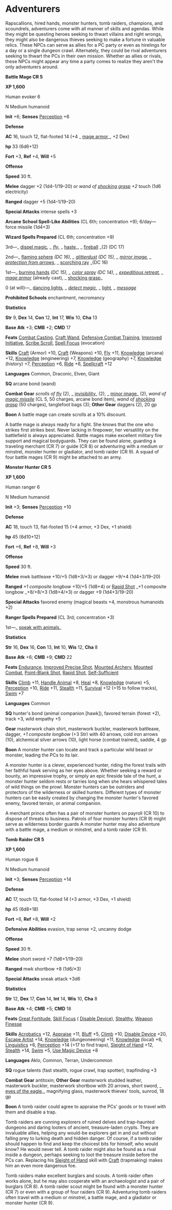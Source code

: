 # Adventurers

Rapscallions, hired hands, monster hunters, tomb raiders, champions, and scoundrels, adventurers come with all manner of skills and agendas. While they might be questing heroes seeking to thwart villains and right wrongs, they might also be dangerous thieves seeking to make a fortune in valuable relics. These NPCs can serve as allies for a PC party or even as hirelings for a day or a single dungeon crawl. Alternately, they could be rival adventurers seeking to thwart the PCs in their own mission. Whether as allies or rivals, these NPCs might appear any time a party comes to realize they aren't the only adventurers around.

**Battle Mage CR 5**

**XP 1,600**

Human evoker 6

N Medium humanoid

**Init** +6; **Senses** [Perception](../../skills/perception#_perception) +6

**Defense**

**AC** 16, touch 12, flat-footed 14 (+4 _ [mage armor](../../spells/mageArmor#_mage-armor)_, +2 Dex)

**hp** 33 (6d6+12)

**Fort** +3, **Ref** +4, **Will** +5

**Offense**

**Speed** 30 ft.

**Melee** dagger +2 (1d4–1/19–20) or _wand of [shocking grasp](../../spells/shockingGrasp#_shocking-grasp) +2_ touch (1d6 electricity)

**Ranged** dagger +5 (1d4–1/19–20)

**Special Attacks** intense spells +3

**Arcane School Spell-Like Abilities** (CL 6th; concentration +9); 6/day—force missile (1d4+3)

**Wizard Spells Prepared** (CL 6th; concentration +9)

3rd—_ [dispel magic](../../spells/dispelMagic#_dispel-magic)_, _ [fly](../../spells/fly)_, _ [haste](../../spells/haste#_haste)_, _ [fireball](../../spells/fireball#_fireball) _(2) (DC 17)

2nd—_ [flaming sphere](../../spells/flamingSphere#_flaming-sphere) _(DC 16), _ [glitterdust](../../spells/glitterdust#_glitterdust) _(DC 15), _ [mirror image](../../spells/mirrorImage#_mirror-image)_, _ [protection from arrows](../../spells/protectionFromArrows#_protection-from-arrows)_, _ [scorching ray](../../spells/scorchingRay#_scorching-ray) _(DC 16)

1st—_ [burning hands](../../spells/burningHands#_burning-hands) _(DC 15), _ [color spray](../../spells/colorSpray#_color-spray) _(DC 14), _ [expeditious retreat](../../spells/expeditiousRetreat#_expeditious-retreat)_, _ [mage armor](../../spells/mageArmor#_mage-armor)_ (already cast), _ [shocking grasp](../../spells/shockingGrasp#_shocking-grasp)_

0 (at will)—_ [dancing lights](../../spells/dancingLights#_dancing-lights)_, _ [detect magic](../../spells/detectMagic#_detect-magic)_, _ [light](../../spells/light#_light)_, _ [message](../../spells/message#_message)_

**Prohibited Schools** enchantment, necromancy

**Statistics**

**Str** 9, **Dex** 14, **Con** 12, **Int** 17, **Wis** 10, **Cha** 13

**Base Atk** +3; **CMB** +2; **CMD** 17

**Feats** [Combat Casting](../../feats#_combat-casting), [Craft Wand](../../feats#_craft-wand), [Defensive Combat Training](../../feats#_defensive-combat-training), [Improved Initiative](../../feats#_improved-initiative), [Scribe Scroll](../../feats#_scribe-scroll), [Spell Focus](../../feats#_spell-focus) (evocation)

**Skills** [Craft](../../skills/craft#_craft) (Armor) +10, [Craft](../../skills/craft#_craft) (Weapons) +10, [Fly](../../skills/fly#_fly) +11, [Knowledge](../../skills/knowledge#_knowledge) (arcana) +12, [Knowledge](../../skills/knowledge#_knowledge) (engineering) +7, [Knowledge](../../skills/knowledge#_knowledge) (geography) +7, [Knowledge](../../skills/knowledge#_knowledge) (history) +7, [Perception](../../skills/perception#_perception) +6, [Ride](../../skills/ride#_ride) +6, [Spellcraft](../../skills/spellcraft#_spellcraft) +12

**Languages** Common, Draconic, Elven, Giant

**SQ** arcane bond (wand)

**Combat Gear** _scrolls of [fly](../../spells/fly)_ (2), _ [invisibility](../../spells/invisibility#_invisibility)_ (2), _ [minor image](../../spells/minorImage#_minor-image)_ (2), _wand of [magic missile](../../spells/magicMissile#_magic-missile)_ (CL 5, 50 charges, arcane bond item), _wand of [shocking grasp](../../spells/shockingGrasp#_shocking-grasp)_ (50 charges), tanglefoot bags (3); **Other Gear** daggers (2), 20 gp

**Boon** A battle mage can create scrolls at a 10% discount.

A battle mage is always ready for a fight. She knows that the one who strikes first strikes best. Never lacking in firepower, her versatility on the battlefield is always appreciated. Battle mages make excellent military fire support and magical bodyguards. They can be found alone, guarding a traveling merchant (CR 7) or guide (CR 8) or adventuring with a medium or minstrel, monster hunter or gladiator, and tomb raider (CR 9). A squad of four battle mages (CR 9) might be attached to an army.

**Monster Hunter CR 5**

**XP 1,600**

Human ranger 6

N Medium humanoid

**Init** +3; **Senses** [Perception](../../skills/perception#_perception) +10

**Defense**

**AC** 18, touch 13, flat-footed 15 (+4 armor, +3 Dex, +1 shield)

**hp** 45 (6d10+12)

**Fort** +6, **Ref** +8, **Will** +3

**Offense**

**Speed** 30 ft.

**Melee** mwk battleaxe +10/+5 (1d8+3/×3) or dagger +9/+4 (1d4+3/19–20)

**Ranged** _+1 composite longbow_ +10/+5 (1d8+4) or [Rapid Shot](../../feats#_rapid-shot) _+1 composite longbow _+8/+8/+3 (1d8+4/×3) or dagger +9 (1d4+3/19–20)

**Special Attacks** favored enemy (magical beasts +4, monstrous humanoids +2)

**Ranger Spells Prepared** (CL 3rd; concentration +3)

1st—_ [speak with animals](../../spells/speakWithAnimals#_speak-with-animals)_

**Statistics**

**Str** 16, **Dex** 16, **Con** 13, **Int** 10, **Wis** 12, **Cha** 8

**Base Atk** +6; **CMB** +9; **CMD** 22

**Feats** [Endurance](../../feats#_endurance), [Improved Precise Shot](../../feats#_improved-precise-shot), [Mounted Archery](../../feats#_mounted-archery), [Mounted Combat](../../feats#_mounted-combat), [Point-Blank Shot](../../feats#_point-blank-shot), [Rapid Shot](../../feats#_rapid-shot), [Self-Sufficient](../../feats#_self-sufficient)

**Skills** [Climb](../../skills/climb#_climb) +11, [Handle Animal](../../skills/handleAnimal#_handle-animal) +8, [Heal](../../skills/heal#_heal) +8, [Knowledge](../../skills/knowledge#_knowledge) (nature) +5, [Perception](../../skills/perception#_perception) +10, [Ride](../../skills/ride#_ride) +11, [Stealth](../../skills/stealth#_stealth) +11, [Survival](../../skills/survival#_survival) +12 (+15 to follow tracks), [Swim](../../skills/swim#_swim) +7

**Languages** Common

**SQ** hunter's bond (animal companion [hawk]), favored terrain (forest +2), track +3, wild empathy +5

**Gear** masterwork chain shirt, masterwork buckler, masterwork battleaxe, dagger, _+1 composite longbow_ (+3 Str) with 40 arrows, cold iron arrows (10), alchemical silver arrows (10), light horse (combat trained), saddle, 4 gp

**Boon** A monster hunter can locate and track a particular wild beast or monster, leading the PCs to its lair.

A monster hunter is a clever, experienced hunter, riding the forest trails with her faithful hawk serving as her eyes above. Whether seeking a reward or bounty, an impressive trophy, or simply an epic fireside tale of the hunt, a monster hunter seldom rests or tarries long when she hears whispered tales of wild things on the prowl. Monster hunters can be outriders and protectors of the wilderness or skilled hunters. Different types of monster hunters can be easily created by changing the monster hunter's favored enemy, favored terrain, or animal companion.

A merchant prince often has a pair of monster hunters on payroll (CR 10) to dispose of threats to business. Patrols of four monster hunters (CR 9) might serve as wilderness border guards A monster hunter may also adventure with a battle mage, a medium or minstrel, and a tomb raider (CR 9).

**Tomb Raider CR 5**

**XP 1,600**

Human rogue 6

N Medium humanoid

**Init** +3; **Senses** [Perception](../../skills/perception#_perception) +14

**Defense**

**AC** 17, touch 13, flat-footed 14 (+3 armor, +3 Dex, +1 shield)

**hp** 45 (6d8+18)

**Fort** +6, **Ref** +8, **Will** +2

**Defensive Abilities** evasion, trap sense +2, uncanny dodge

**Offense**

**Speed** 30 ft.

**Melee** short sword +7 (1d6+1/19–20)

**Ranged** mwk shortbow +8 (1d6/×3)

**Special Attacks** sneak attack +3d6

**Statistics**

**Str** 12, **Dex** 17, **Con** 14, **Int** 14, **Wis** 10, **Cha** 8

**Base Atk** +4; **CMB** +5; **CMD** 18

**Feats** [Great Fortitude](../../feats#_great-fortitude), [Skill Focus](../../feats#_skill-focus) ( [Disable Device](../../skills/disableDevice#_disable-device)), [Stealthy](../../feats#_stealthy), [Weapon Finesse](../../feats#_weapon-finesse)

**Skills** [Acrobatics](../../skills/acrobatics#_acrobatics) +12, [Appraise](../../skills/appraise#_appraise) +11, [Bluff](../../skills/bluff#_bluff) +5, [Climb](../../skills/climb#_climb) +10, [Disable Device](../../skills/disableDevice#_disable-device) +20, [Escape Artist](../../skills/escapeArtist#_escape-artist) +14, [Knowledge](../../skills/knowledge#_knowledge) (dungeoneering) +11, [Knowledge](../../skills/knowledge#_knowledge) (local) +6, [Linguistics](../../skills/linguistics#_linguistics) +6, [Perception](../../skills/perception#_perception) +14 (+17 to find traps), [Sleight of Hand](../../skills/sleightOfHand#_sleight-of-hand) +12, [Stealth](../../skills/stealth#_stealth) +14, [Swim](../../skills/swim#_swim) +5, [Use Magic Device](../../skills/useMagicDevice#_use-magic-device) +8

**Languages** Aklo, Common, Terran, Undercommon

**SQ** rogue talents (fast stealth, rogue crawl, trap spotter), trapfinding +3

**Combat Gear** antitoxin; **Other Gear** masterwork studded leather, masterwork buckler, masterwork shortbow with 20 arrows, short sword, _ [eyes of the eagle](../../magicItems/wondrousItems#_eyes-of-the-eagle)_, magnifying glass, masterwork thieves' tools, sunrod, 18 gp

**Boon** A tomb raider could agree to appraise the PCs' goods or to travel with them and disable a trap.

Tomb raiders are cunning explorers of ruined delves and trap-haunted dungeons and daring looters of ancient, treasure-laden crypts. They are invaluable allies, helping any would-be explorers get in and out without falling prey to lurking death and hidden danger. Of course, if a tomb raider should happen to find and keep the choicest bits for himself, who would know? He would never tell. A tomb raider might also be found as a rival inside a dungeon, perhaps seeking to loot the treasure inside before the PCs can. Replacing his [Sleight of Hand](../../skills/sleightOfHand#_sleight-of-hand) skill with [Craft](../../skills/craft#_craft) (trapmaking) makes him an even more dangerous foe.

Tomb raiders make excellent burglars and scouts. A tomb raider often works alone, but he may also cooperate with an archaeologist and a pair of burglars (CR 8). A tomb raider scout might be found with a monster hunter (CR 7) or even with a group of four raiders (CR 9). Adventuring tomb raiders often travel with a medium or minstrel, a battle mage, and a gladiator or monster hunter (CR 9).

